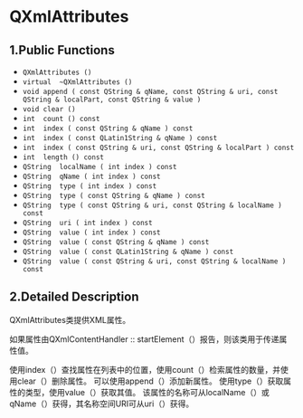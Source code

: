 # QXmlAttributes

## 1.Public Functions

- `QXmlAttributes ()`
- `virtual	~QXmlAttributes ()`
- `void	append ( const QString & qName, const QString & uri, const QString & localPart, const QString & value )`
- `void	clear ()`
- `int	count () const`
- `int	index ( const QString & qName ) const`
- `int	index ( const QLatin1String & qName ) const`
- `int	index ( const QString & uri, const QString & localPart ) const`
- `int	length () const`
- `QString	localName ( int index ) const`
- `QString	qName ( int index ) const`
- `QString	type ( int index ) const`
- `QString	type ( const QString & qName ) const`
- `QString	type ( const QString & uri, const QString & localName ) const`
- `QString	uri ( int index ) const`
- `QString	value ( int index ) const`
- `QString	value ( const QString & qName ) const`
- `QString	value ( const QLatin1String & qName ) const`
- `QString	value ( const QString & uri, const QString & localName ) const`

## 2.Detailed Description

QXmlAttributes类提供XML属性。

如果属性由QXmlContentHandler :: startElement（）报告，则该类用于传递属性值。

使用index（）查找属性在列表中的位置，使用count（）检索属性的数量，并使用clear（）删除属性。 可以使用append（）添加新属性。 使用type（）获取属性的类型，使用value（）获取其值。 该属性的名称可从localName（）或qName（）获得，其名称空间URI可从uri（）获得。